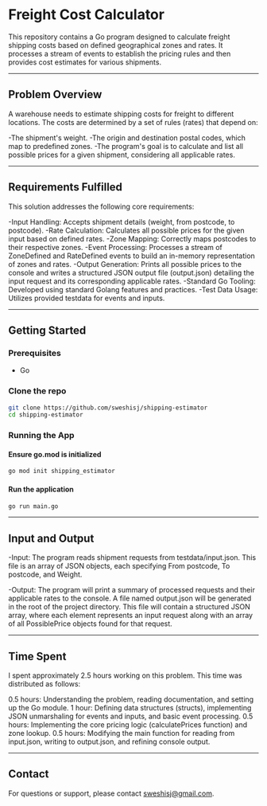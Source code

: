 # Freight Cost Calculator

This repository contains a Go program designed to calculate freight shipping costs based on defined geographical zones and rates. It processes a stream of events to establish the pricing rules and then provides cost estimates for various shipments.

---

## Problem Overview

A warehouse needs to estimate shipping costs for freight to different locations. The costs are determined by a set of rules (rates) that depend on:

  -The shipment's weight.
  -The origin and destination postal codes, which map to predefined zones.
  -The program's goal is to calculate and list all possible prices for a given shipment, considering all applicable rates.

---

## Requirements Fulfilled

This solution addresses the following core requirements:

  -Input Handling: Accepts shipment details (weight, from postcode, to postcode).
  -Rate Calculation: Calculates all possible prices for the given input based on defined rates.
  -Zone Mapping: Correctly maps postcodes to their respective zones.
  -Event Processing: Processes a stream of ZoneDefined and RateDefined events to build an in-memory representation of zones and rates.
  -Output Generation: Prints all possible prices to the console and writes a structured JSON output file (output.json) detailing the input request and its corresponding applicable rates.
  -Standard Go Tooling: Developed using standard Golang features and practices.
  -Test Data Usage: Utilizes provided testdata for events and inputs.

---

## Getting Started

### Prerequisites

- Go


### Clone the repo

```bash
git clone https://github.com/sweshisj/shipping-estimator
cd shipping-estimator
```

### Running the App

#### Ensure go.mod is initialized

```bash
go mod init shipping_estimator
```

#### Run the application

```bash
go run main.go
```
---

## Input and Output

  -Input: The program reads shipment requests from testdata/input.json. This file is an array of JSON objects, each specifying From postcode, To postcode, and Weight.
  
  -Output: The program will print a summary of processed requests and their applicable rates to the console.
A file named output.json will be generated in the root of the project directory. This file will contain a structured JSON array, where each element represents an input request along with an array of all PossiblePrice objects found for that request.

---

## Time Spent

I spent approximately 2.5 hours working on this problem. This time was distributed as follows:

0.5 hours: Understanding the problem, reading documentation, and setting up the Go module.
1 hour: Defining data structures (structs), implementing JSON unmarshaling for events and inputs, and basic event processing.
0.5 hours: Implementing the core pricing logic (calculatePrices function) and zone lookup.
0.5 hours: Modifying the main function for reading from input.json, writing to output.json, and refining console output.

---

## Contact

For questions or support, please contact [sweshisj@gmail.com](mailto:sweshisj@gmail.com).
